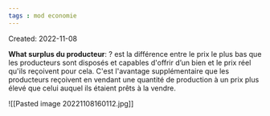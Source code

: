 ```yaml
---
tags : mod economie
---
```

Created: 2022-11-08

**What surplus du producteur**:
?
est la différence entre le prix le plus bas que les producteurs sont disposés et capables d'offrir d’un bien et le prix réel qu'ils reçoivent pour cela. C'est l'avantage supplémentaire que les producteurs reçoivent en vendant une quantité de production à un prix plus élevé que celui auquel ils étaient prêts à la vendre. 
<!--SR:!2023-01-19,3,250-->

![[Pasted image 20221108160112.jpg]]